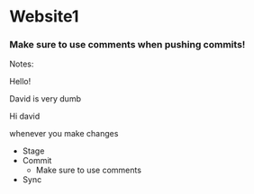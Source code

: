 # Website1

### Make sure to use comments when pushing commits!

Notes:

Hello!

David is very dumb

Hi david

whenever you make changes

- Stage
- Commit
  - Make sure to use comments
- Sync

